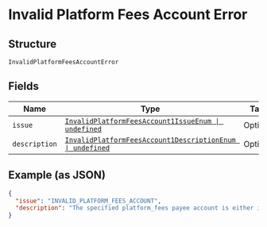 
# Invalid Platform Fees Account Error

## Structure

`InvalidPlatformFeesAccountError`

## Fields

| Name | Type | Tags | Description |
|  --- | --- | --- | --- |
| `issue` | [`InvalidPlatformFeesAccount1IssueEnum \| undefined`](../../doc/models/invalid-platform-fees-account-1-issue-enum.md) | Optional | - |
| `description` | [`InvalidPlatformFeesAccount1DescriptionEnum \| undefined`](../../doc/models/invalid-platform-fees-account-1-description-enum.md) | Optional | - |

## Example (as JSON)

```json
{
  "issue": "INVALID_PLATFORM_FEES_ACCOUNT",
  "description": "The specified platform_fees payee account is either invalid or account setup is incomplete.Please work with your PayPal Account Manager to enable this option for your account."
}
```

